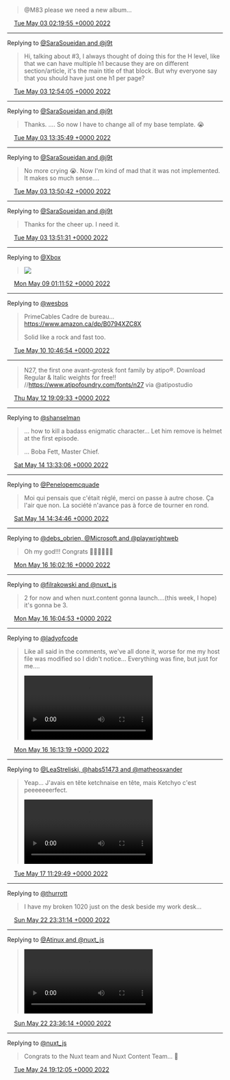 > @M83 please we need a new album...

<img src="/media/tweet.ico" width="12" /> [Tue May 03 02:19:55 +0000 2022](https://twitter.com/eduplessis/status/1521313576698486785)

----

Replying to [@SaraSoueidan and @j9t](https://twitter.com/SaraSoueidan/status/1521450411332444160)

> Hi, talking about #3, I always thought of doing this for the H level, like that we can have multiple h1 because they are on different section/article, it's the main title of that block. But why everyone say that you should have just one h1 per page?

<img src="/media/tweet.ico" width="12" /> [Tue May 03 12:54:05 +0000 2022](https://twitter.com/eduplessis/status/1521473168170536960)

----

Replying to [@SaraSoueidan and @j9t](https://twitter.com/SaraSoueidan/status/1521474220756279296)

> Thanks. ....  So now I have to change all of my base template. 😭

<img src="/media/tweet.ico" width="12" /> [Tue May 03 13:35:49 +0000 2022](https://twitter.com/eduplessis/status/1521483672322519040)

----

Replying to [@SaraSoueidan and @j9t](https://twitter.com/SaraSoueidan/status/1521474220756279296)

> No more crying 😭. Now I'm kind of mad that it was not implemented. It makes so much sense....

<img src="/media/tweet.ico" width="12" /> [Tue May 03 13:50:42 +0000 2022](https://twitter.com/eduplessis/status/1521487415122223106)

----

Replying to [@SaraSoueidan and @j9t](https://twitter.com/SaraSoueidan/status/1521485593384996865)

> Thanks for the cheer up. I need it.

<img src="/media/tweet.ico" width="12" /> [Tue May 03 13:51:31 +0000 2022](https://twitter.com/eduplessis/status/1521487622568300546)

----

Replying to [@Xbox](https://twitter.com/Xbox/status/1523332021963169792)

> ![](/media/1523470778146074625-FSR0mUBXsAEXCgR.jpg)

<img src="/media/tweet.ico" width="12" /> [Mon May 09 01:11:52 +0000 2022](https://twitter.com/eduplessis/status/1523470778146074625)

----

Replying to [@wesbos](https://twitter.com/wesbos/status/1523795561278689280)

> PrimeCables Cadre de bureau... https://www.amazon.ca/dp/B0794XZC8X
>
> Solid like a rock and fast too.

<img src="/media/tweet.ico" width="12" /> [Tue May 10 10:46:54 +0000 2022](https://twitter.com/eduplessis/status/1523977876525178882)

----

> N27, the first one avant-grotesk font family by atipo®. Download Regular &amp; Italic weights for free!! //https://www.atipofoundry.com/fonts/n27 via @atipostudio

<img src="/media/tweet.ico" width="12" /> [Thu May 12 19:09:33 +0000 2022](https://twitter.com/eduplessis/status/1524829147708678150)

----

Replying to [@shanselman](https://twitter.com/shanselman/status/1525015543631097856)

> ... how to kill a badass enigmatic character... Let him remove is helmet at the first episode.
>
> ... Boba Fett, Master Chief.

<img src="/media/tweet.ico" width="12" /> [Sat May 14 13:33:06 +0000 2022](https://twitter.com/eduplessis/status/1525469253406793730)

----

Replying to [@Penelopemcquade](https://twitter.com/Penelopemcquade/status/1525320634397560832)

> Moi qui pensais que c'était réglé, merci on passe à autre chose. Ça l'air que non. La société n'avance pas à force de tourner en rond.

<img src="/media/tweet.ico" width="12" /> [Sat May 14 14:34:46 +0000 2022](https://twitter.com/eduplessis/status/1525484770595160064)

----

Replying to [@debs_obrien, @Microsoft and @playwrightweb](https://twitter.com/debs_obrien/status/1525925033608155137)

> Oh my god!!! Congrats 🎉🎉👏👏🎉🎉

<img src="/media/tweet.ico" width="12" /> [Mon May 16 16:02:16 +0000 2022](https://twitter.com/eduplessis/status/1526231569991716867)

----

Replying to [@filrakowski and @nuxt_js](https://twitter.com/filrakowski/status/1526109812295098369)

> 2 for now and when nuxt.content gonna launch....(this week, I hope) it's gonna be 3.

<img src="/media/tweet.ico" width="12" /> [Mon May 16 16:04:53 +0000 2022](https://twitter.com/eduplessis/status/1526232225108447233)

----

Replying to [@ladyofcode](https://twitter.com/ladyofcode/status/1525604895336058880)

> Like all said in the comments, we've all done it, worse for me my host file was modified so I didn't notice... Everything was fine, but just for me....
>
> <video controls><source src="/media/1526234350144131072-FS5GDJSWAAIImwe.mp4">Your browser does not support the video tag.</video>

<img src="/media/tweet.ico" width="12" /> [Mon May 16 16:13:19 +0000 2022](https://twitter.com/eduplessis/status/1526234350144131072)

----

Replying to [@LeaStreliski, @habs51473 and @matheosxander](https://twitter.com/LeaStreliski/status/1526210352769286144)

> Yeap... J'avais en tête ketchnaise en tête, mais Ketchyo c'est peeeeeeerfect.
>
> <video controls><source src="/media/1526525391334166528-FS9Ov-AWIAA1-21.mp4">Your browser does not support the video tag.</video>

<img src="/media/tweet.ico" width="12" /> [Tue May 17 11:29:49 +0000 2022](https://twitter.com/eduplessis/status/1526525391334166528)

----

Replying to [@thurrott](https://twitter.com/thurrott/status/1528516084562894848)

> I have my broken 1020 just on the desk beside my work desk...

<img src="/media/tweet.ico" width="12" /> [Sun May 22 23:31:14 +0000 2022](https://twitter.com/eduplessis/status/1528518880632659969)

----

Replying to [@Atinux and @nuxt_js](https://twitter.com/Atinux/status/1528456616399540225)

> <video controls><source src="/media/1528520138831577091-FTZk9lvWQAUtHXH.mp4">Your browser does not support the video tag.</video>

<img src="/media/tweet.ico" width="12" /> [Sun May 22 23:36:14 +0000 2022](https://twitter.com/eduplessis/status/1528520138831577091)

----

Replying to [@nuxt_js](https://twitter.com/nuxt_js/status/1529161019112800256)

> Congrats to the Nuxt team and Nuxt Content Team... 🎉

<img src="/media/tweet.ico" width="12" /> [Tue May 24 19:12:05 +0000 2022](https://twitter.com/eduplessis/status/1529178439672115210)